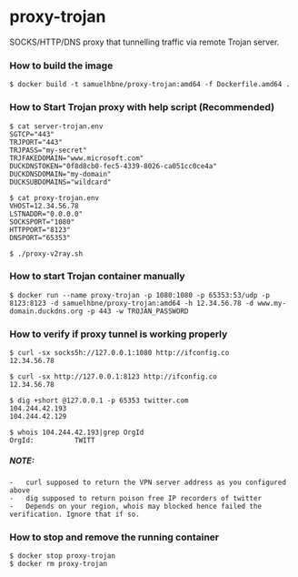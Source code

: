 # proxy-trojan
SOCKS/HTTP/DNS proxy that tunnelling traffic via remote Trojan server.

### How to build the image
```
$ docker build -t samuelhbne/proxy-trojan:amd64 -f Dockerfile.amd64 .
```

### How to Start Trojan proxy with help script (Recommended)

```
$ cat server-trojan.env
SGTCP="443"
TRJPORT="443"
TRJPASS="my-secret"
TRJFAKEDOMAIN="www.microsoft.com"
DUCKDNSTOKEN="0f8d8cb0-fec5-4339-8026-ca051cc0ce4a"
DUCKDNSDOMAIN="my-domain"
DUCKSUBDOMAINS="wildcard"

$ cat proxy-trojan.env
VHOST=12.34.56.78
LSTNADDR="0.0.0.0"
SOCKSPORT="1080"
HTTPPORT="8123"
DNSPORT="65353"

$ ./proxy-v2ray.sh
```

### How to start Trojan container manually
```
$ docker run --name proxy-trojan -p 1080:1080 -p 65353:53/udp -p 8123:8123 -d samuelhbne/proxy-trojan:amd64 -h 12.34.56.78 -d www.my-domain.duckdns.org -p 443 -w TROJAN_PASSWORD
```

### How to verify if proxy tunnel is working properly

```
$ curl -sx socks5h://127.0.0.1:1080 http://ifconfig.co
12.34.56.78

$ curl -sx http://127.0.0.1:8123 http://ifconfig.co
12.34.56.78

$ dig +short @127.0.0.1 -p 65353 twitter.com
104.244.42.193
104.244.42.129

$ whois 104.244.42.193|grep OrgId
OrgId:          TWITT
```
##### NOTE:
    -   curl supposed to return the VPN server address as you configured above
    -   dig supposed to return poison free IP recorders of twitter
    -   Depends on your region, whois may blocked hence failed the verification. Ignore that if so.

### How to stop and remove the running container
```
$ docker stop proxy-trojan
$ docker rm proxy-trojan
```
